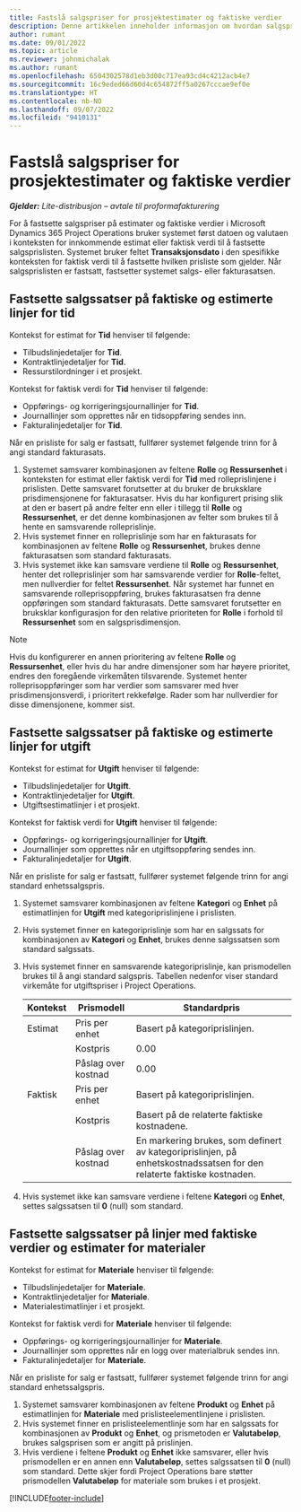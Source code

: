 ```yaml
---
title: Fastslå salgspriser for prosjektestimater og faktiske verdier
description: Denne artikkelen inneholder informasjon om hvordan salgspriser for estimater og faktiske verdier i et prosjekt fastsettes.
author: rumant
ms.date: 09/01/2022
ms.topic: article
ms.reviewer: johnmichalak
ms.author: rumant
ms.openlocfilehash: 6504302578d1eb3d00c717ea93cd4c4212acb4e7
ms.sourcegitcommit: 16c9eded66d60d4c654872ff5a0267cccae9ef0e
ms.translationtype: HT
ms.contentlocale: nb-NO
ms.lasthandoff: 09/07/2022
ms.locfileid: "9410131"
---
```

# <a name="determine-sales-prices-for-project-estimates-and-actuals"></a>Fastslå salgspriser for prosjektestimater og faktiske verdier

_**Gjelder:** Lite-distribusjon – avtale til proformafakturering_

For å fastsette salgspriser på estimater og faktiske verdier i Microsoft Dynamics 365 Project Operations bruker systemet først datoen og valutaen i konteksten for innkommende estimat eller faktisk verdi til å fastsette salgsprislisten. Systemet bruker feltet **Transaksjonsdato** i den spesifikke konteksten for faktisk verdi til å fastsette hvilken prisliste som gjelder. Når salgsprislisten er fastsatt, fastsetter systemet salgs- eller fakturasatsen.

## <a name="determining-sales-rates-on-actual-and-estimate-lines-for-time"></a>Fastsette salgssatser på faktiske og estimerte linjer for tid

Kontekst for estimat for **Tid** henviser til følgende:

- Tilbudslinjedetaljer for **Tid**.
- Kontraktlinjedetaljer for **Tid**.
- Ressurstilordninger i et prosjekt.

Kontekst for faktisk verdi for **Tid** henviser til følgende:

- Oppførings- og korrigeringsjournallinjer for **Tid**.
- Journallinjer som opprettes når en tidsoppføring sendes inn.
- Fakturalinjedetaljer for **Tid**. 

Når en prisliste for salg er fastsatt, fullfører systemet følgende trinn for å angi standard fakturasats.

1. Systemet samsvarer kombinasjonen av feltene **Rolle** og **Ressursenhet** i konteksten for estimat eller faktisk verdi for **Tid** med rolleprislinjene i prislisten. Dette samsvaret forutsetter at du bruker de bruksklare prisdimensjonene for fakturasatser. Hvis du har konfigurert prising slik at den er basert på andre felter enn eller i tillegg til **Rolle** og **Ressursenhet**, er det denne kombinasjonen av felter som brukes til å hente en samsvarende rolleprislinje.
1. Hvis systemet finner en rolleprislinje som har en fakturasats for kombinasjonen av feltene **Rolle** og **Ressursenhet**, brukes denne fakturasatsen som standard fakturasats.
1. Hvis systemet ikke kan samsvare verdiene til **Rolle** og **Ressursenhet**, henter det rolleprislinjer som har samsvarende verdier for **Rolle**-feltet, men nullverdier for feltet **Ressursenhet**. Når systemet har funnet en samsvarende rolleprisoppføring, brukes fakturasatsen fra denne oppføringen som standard fakturasats. Dette samsvaret forutsetter en bruksklar konfigurasjon for den relative prioriteten for **Rolle** i forhold til **Ressursenhet** som en salgsprisdimensjon.

> [!NOTE]
> Hvis du konfigurerer en annen prioritering av feltene **Rolle** og **Ressursenhet**, eller hvis du har andre dimensjoner som har høyere prioritet, endres den foregående virkemåten tilsvarende. Systemet henter rolleprisoppføringer som har verdier som samsvarer med hver prisdimensjonsverdi, i prioritert rekkefølge. Rader som har nullverdier for disse dimensjonene, kommer sist.

## <a name="determining-sales-rates-on-actual-and-estimate-lines-for-expense"></a>Fastsette salgssatser på faktiske og estimerte linjer for utgift

Kontekst for estimat for **Utgift** henviser til følgende:

- Tilbudslinjedetaljer for **Utgift**.
- Kontraktlinjedetaljer for **Utgift**.
- Utgiftsestimatlinjer i et prosjekt.

Kontekst for faktisk verdi for **Utgift** henviser til følgende:

- Oppførings- og korrigeringsjournallinjer for **Utgift**.
- Journallinjer som opprettes når en utgiftsoppføring sendes inn.
- Fakturalinjedetaljer for **Utgift**. 

Når en prisliste for salg er fastsatt, fullfører systemet følgende trinn for angi standard enhetssalgspris.

1. Systemet samsvarer kombinasjonen av feltene **Kategori** og **Enhet** på estimatlinjen for **Utgift** med kategoriprislinjene i prislisten.
1. Hvis systemet finner en kategoriprislinje som har en salgssats for kombinasjonen av **Kategori** og **Enhet**, brukes denne salgssatsen som standard salgssats.
1. Hvis systemet finner en samsvarende kategoriprislinje, kan prismodellen brukes til å angi standard salgspris. Tabellen nedenfor viser standard virkemåte for utgiftspriser i Project Operations.

    | Kontekst | Prismodell | Standardpris |
    | --- | --- | --- |
    | Estimat | Pris per enhet | Basert på kategoriprislinjen. |
    |        | Kostpris | 0.00 |
    |        | Påslag over kostnad | 0.00 |
    | Faktisk | Pris per enhet | Basert på kategoriprislinjen. |
    |        | Kostpris | Basert på de relaterte faktiske kostnadene. |
    |        | Påslag over kostnad | En markering brukes, som definert av kategoriprislinjen, på enhetskostnadssatsen for den relaterte faktiske kostnaden. |

1. Hvis systemet ikke kan samsvare verdiene i feltene **Kategori** og **Enhet**, settes salgssatsen til **0** (null) som standard.

## <a name="determining-sales-rates-on-actual-and-estimate-lines-for-material"></a>Fastsette salgssatser på linjer med faktiske verdier og estimater for materialer

Kontekst for estimat for **Materiale** henviser til følgende:

- Tilbudslinjedetaljer for **Materiale**.
- Kontraktlinjedetaljer for **Materiale**.
- Materialestimatlinjer i et prosjekt.

Kontekst for faktisk verdi for **Materiale** henviser til følgende:

- Oppførings- og korrigeringsjournallinjer for **Materiale**.
- Journallinjer som opprettes når en logg over materialbruk sendes inn.
- Fakturalinjedetaljer for **Materiale**. 

Når en prisliste for salg er fastsatt, fullfører systemet følgende trinn for angi standard enhetssalgspris.

1. Systemet samsvarer kombinasjonen av feltene **Produkt** og **Enhet** på estimatlinjen for **Materiale** med prislisteelementlinjene i prislisten.
1. Hvis systemet finner en prislisteelementlinje som har en salgssats for kombinasjonen av **Produkt** og **Enhet**, og prismetoden er **Valutabeløp**, brukes salgsprisen som er angitt på prislinjen. 
1. Hvis verdiene i feltene **Produkt** og **Enhet** ikke samsvarer, eller hvis prismodellen er en annen enn **Valutabeløp**, settes salgssatsen til **0** (null) som standard. Dette skjer fordi Project Operations bare støtter prismodellen **Valutabeløp** for materiale som brukes i et prosjekt.

[!INCLUDE[footer-include](../../includes/footer-banner.md)]
